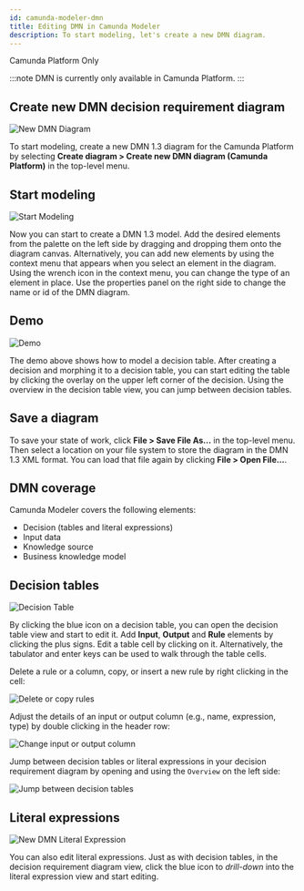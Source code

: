 ```yaml
---
id: camunda-modeler-dmn
title: Editing DMN in Camunda Modeler
description: To start modeling, let's create a new DMN diagram.
---
```


<span class="badge badge--CCSM">Camunda Platform Only</span>

:::note
DMN is currently only available in Camunda Platform.
:::

## Create new DMN decision requirement diagram

![New DMN Diagram](./img/create-dmn.png)

To start modeling, create a new DMN 1.3 diagram for the Camunda Platform by selecting **Create diagram > Create new DMN diagram (Camunda Platform)** in the top-level menu.

## Start modeling

![Start Modeling](./img/main.png)

Now you can start to create a DMN 1.3 model. Add the desired elements from the palette on the left side by dragging and dropping them onto the diagram canvas. Alternatively, you can add new elements by using the context menu that appears when you select an element in the diagram. Using the wrench icon in the context menu, you can change the type of an element in place. Use the properties panel on the right side to change the name or id of the DMN diagram.

## Demo

![Demo](./img/demo.gif)

The demo above shows how to model a decision table. After creating a decision and morphing it to a decision table, you can start editing the table by clicking the overlay on the upper left corner of the decision. Using the overview in the decision table view, you can jump between decision tables.

## Save a diagram

To save your state of work, click **File > Save File As...** in the top-level menu. Then select a location on your file system to store the diagram in the DMN 1.3 XML format. You can load that file again by clicking **File > Open File...**.

## DMN coverage

Camunda Modeler covers the following elements:

- Decision (tables and literal expressions)
- Input data
- Knowledge source
- Business knowledge model

## Decision tables

![Decision Table](./img/decision-table.png)

By clicking the blue icon on a decision table, you can open the decision table view and start to edit it. Add **Input**, **Output** and **Rule** elements by clicking the plus signs. Edit a table cell by clicking on it. Alternatively, the tabulator and enter keys can be used to walk through the table cells.

Delete a rule or a column, copy, or insert a new rule by right clicking in the cell:

![Delete or copy rules](./img/dmn-modeler-right-click.png)

Adjust the details of an input or output column (e.g., name, expression, type) by double clicking in the header row:

![Change input or output column](./img/dmn-modeler-double-click.png)

Jump between decision tables or literal expressions in your decision requirement diagram by opening and using the `Overview` on the left side:

![Jump between decision tables](./img/dmn-modeler-toggle-overview.png)

## Literal expressions

![New DMN Literal Expression](./img/literal-expression.png)

You can also edit literal expressions. Just as with decision tables, in the decision requirement diagram view, click the blue icon to *drill-down* into the literal expression view and start editing.
